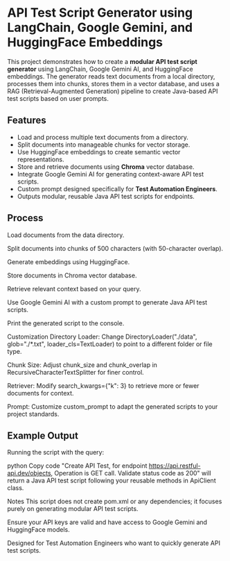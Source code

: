 # API Test Script Generator using LangChain, Google Gemini, and HuggingFace Embeddings

This project demonstrates how to create a **modular API test script generator** using LangChain, Google Gemini AI, and HuggingFace embeddings. The generator reads text documents from a local directory, processes them into chunks, stores them in a vector database, and uses a RAG (Retrieval-Augmented Generation) pipeline to create Java-based API test scripts based on user prompts.


## Features

- Load and process multiple text documents from a directory.
- Split documents into manageable chunks for vector storage.
- Use HuggingFace embeddings to create semantic vector representations.
- Store and retrieve documents using **Chroma** vector database.
- Integrate Google Gemini AI for generating context-aware API test scripts.
- Custom prompt designed specifically for **Test Automation Engineers**.
- Outputs modular, reusable Java API test scripts for endpoints.


## Process
Load documents from the data directory.

Split documents into chunks of 500 characters (with 50-character overlap).

Generate embeddings using HuggingFace.

Store documents in Chroma vector database.

Retrieve relevant context based on your query.

Use Google Gemini AI with a custom prompt to generate Java API test scripts.

Print the generated script to the console.

Customization
Directory Loader: Change DirectoryLoader("./data", glob="./*.txt", loader_cls=TextLoader) to point to a different folder or file type.

Chunk Size: Adjust chunk_size and chunk_overlap in RecursiveCharacterTextSplitter for finer control.

Retriever: Modify search_kwargs={"k": 3} to retrieve more or fewer documents for context.

Prompt: Customize custom_prompt to adapt the generated scripts to your project standards.

## Example Output
Running the script with the query:

python
Copy code
"Create API Test, for endpoint https://api.restful-api.dev/objects, Operation is GET call. Validate status code as 200"
will return a Java API test script following your reusable methods in ApiClient class.

Notes
This script does not create pom.xml or any dependencies; it focuses purely on generating modular API test scripts.

Ensure your API keys are valid and have access to Google Gemini and HuggingFace models.

Designed for Test Automation Engineers who want to quickly generate API test scripts.